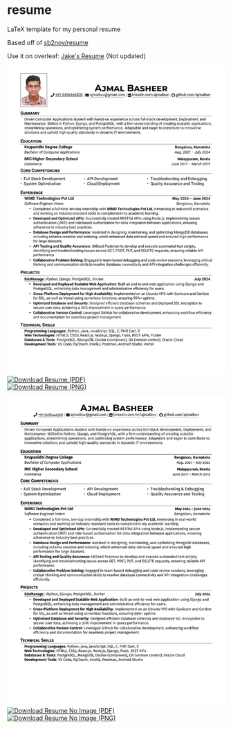 # resume
LaTeX template for my personal resume

Based off of [sb2nov/resume](https://github.com/sb2nov/resume/)

Use it on overleaf: [Jake's Resume](https://www.overleaf.com/latex/templates/jakes-resume/syzfjbzwjncs) (Not updated)

![Resume Preview](resume.png)
[![Download Resume (PDF)](https://img.shields.io/badge/Download-PDF-blue?style=for-the-badge)](https://raw.githubusercontent.com/ajmalbuv/resume/master/resume.pdf)  
[![Download Resume (PNG)](https://img.shields.io/badge/Download-PDF-blue?style=for-the-badge)](https://raw.githubusercontent.com/ajmalbuv/resume/master/resume.png)  

![Resume No Image](resume-no-image.png)
[![Download Resume No Image (PDF)](https://img.shields.io/badge/Download-PDF-blue?style=for-the-badge)](https://raw.githubusercontent.com/ajmalbuv/resume/master/resume-no-image.png)  
[![Download Resume No Image (PNG)](https://img.shields.io/badge/Download-PDF-blue?style=for-the-badge)](https://raw.githubusercontent.com/ajmalbuv/resume/master/resume-no-image.png)  




